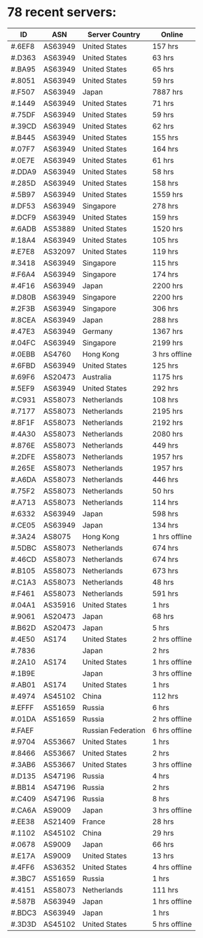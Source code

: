 # 78 recent servers:

| ID | ASN | Server Country | Online |
| ------ | ------ | ------ | ------ |
| #.6EF8 | AS63949 | United States | 157 hrs |
| #.D363 | AS63949 | United States | 63 hrs |
| #.BA95 | AS63949 | United States | 65 hrs |
| #.8051 | AS63949 | United States | 59 hrs |
| #.F507 | AS63949 | Japan | 7887 hrs |
| #.1449 | AS63949 | United States | 71 hrs |
| #.75DF | AS63949 | United States | 59 hrs |
| #.39CD | AS63949 | United States | 62 hrs |
| #.B445 | AS63949 | United States | 155 hrs |
| #.07F7 | AS63949 | United States | 164 hrs |
| #.0E7E | AS63949 | United States | 61 hrs |
| #.DDA9 | AS63949 | United States | 58 hrs |
| #.285D | AS63949 | United States | 158 hrs |
| #.5B97 | AS63949 | United States | 1559 hrs |
| #.DF53 | AS63949 | Singapore | 278 hrs |
| #.DCF9 | AS63949 | United States | 159 hrs |
| #.6ADB | AS53889 | United States | 1520 hrs |
| #.18A4 | AS63949 | United States | 105 hrs |
| #.E7E8 | AS32097 | United States | 119 hrs |
| #.3418 | AS63949 | Singapore | 115 hrs |
| #.F6A4 | AS63949 | Singapore | 174 hrs |
| #.4F16 | AS63949 | Japan | 2200 hrs |
| #.D80B | AS63949 | Singapore | 2200 hrs |
| #.2F3B | AS63949 | Singapore | 306 hrs |
| #.8CEA | AS63949 | Japan | 288 hrs |
| #.47E3 | AS63949 | Germany | 1367 hrs |
| #.04FC | AS63949 | Singapore | 2199 hrs |
| #.0EBB | AS4760 | Hong Kong | 3 hrs offline |
| #.6FBD | AS63949 | United States | 125 hrs |
| #.69F6 | AS20473 | Australia | 1175 hrs |
| #.5EF9 | AS63949 | United States | 292 hrs |
| #.C931 | AS58073 | Netherlands | 108 hrs |
| #.7177 | AS58073 | Netherlands | 2195 hrs |
| #.8F1F | AS58073 | Netherlands | 2192 hrs |
| #.4A30 | AS58073 | Netherlands | 2080 hrs |
| #.876E | AS58073 | Netherlands | 449 hrs |
| #.2DFE | AS58073 | Netherlands | 1957 hrs |
| #.265E | AS58073 | Netherlands | 1957 hrs |
| #.A6DA | AS58073 | Netherlands | 446 hrs |
| #.75F2 | AS58073 | Netherlands | 50 hrs |
| #.A713 | AS58073 | Netherlands | 114 hrs |
| #.6332 | AS63949 | Japan | 598 hrs |
| #.CE05 | AS63949 | Japan | 134 hrs |
| #.3A24 | AS8075 | Hong Kong | 1 hrs offline |
| #.5DBC | AS58073 | Netherlands | 674 hrs |
| #.46CD | AS58073 | Netherlands | 674 hrs |
| #.B105 | AS58073 | Netherlands | 673 hrs |
| #.C1A3 | AS58073 | Netherlands | 48 hrs |
| #.F461 | AS58073 | Netherlands | 591 hrs |
| #.04A1 | AS35916 | United States | 1 hrs |
| #.9061 | AS20473 | Japan | 68 hrs |
| #.B62D | AS20473 | Japan | 5 hrs |
| #.4E50 | AS174 | United States | 2 hrs offline |
| #.7836 |  | Japan | 2 hrs |
| #.2A10 | AS174 | United States | 1 hrs offline |
| #.1B9E |  | Japan | 3 hrs offline |
| #.AB01 | AS174 | United States | 1 hrs |
| #.4974 | AS45102 | China | 112 hrs |
| #.EFFF | AS51659 | Russia | 6 hrs |
| #.01DA | AS51659 | Russia | 2 hrs offline |
| #.FAEF |  | Russian Federation | 6 hrs offline |
| #.9704 | AS53667 | United States | 1 hrs |
| #.8466 | AS53667 | United States | 2 hrs |
| #.3AB6 | AS53667 | United States | 3 hrs offline |
| #.D135 | AS47196 | Russia | 4 hrs |
| #.BB14 | AS47196 | Russia | 2 hrs |
| #.C409 | AS47196 | Russia | 8 hrs |
| #.CA6A | AS9009 | Japan | 3 hrs offline |
| #.EE38 | AS21409 | France | 28 hrs |
| #.1102 | AS45102 | China | 29 hrs |
| #.0678 | AS9009 | Japan | 66 hrs |
| #.E17A | AS9009 | United States | 13 hrs |
| #.4FF6 | AS36352 | United States | 4 hrs offline |
| #.3BC7 | AS51659 | Russia | 1 hrs |
| #.4151 | AS58073 | Netherlands | 111 hrs |
| #.587B | AS63949 | Japan | 1 hrs offline |
| #.BDC3 | AS63949 | Japan | 1 hrs |
| #.3D3D | AS45102 | United States | 5 hrs offline |

